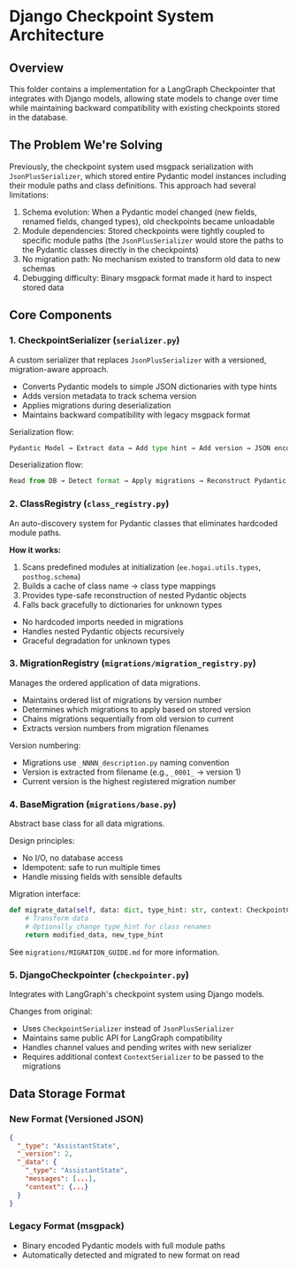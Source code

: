 # Django Checkpoint System Architecture

## Overview

This folder contains a implementation for a LangGraph Checkpointer that integrates with Django models, allowing state models to change over time while maintaining backward compatibility with existing checkpoints stored in the database.

## The Problem We're Solving

Previously, the checkpoint system used msgpack serialization with `JsonPlusSerializer`, which stored entire Pydantic model instances including their module paths and class definitions. This approach had several limitations:

1. Schema evolution: When a Pydantic model changed (new fields, renamed fields, changed types), old checkpoints became unloadable
2. Module dependencies: Stored checkpoints were tightly coupled to specific module paths (the `JsonPlusSerializer` would store the paths to the Pydantic classes directly in the checkpoints)
3. No migration path: No mechanism existed to transform old data to new schemas
4. Debugging difficulty: Binary msgpack format made it hard to inspect stored data

## Core Components

### 1. CheckpointSerializer (`serializer.py`)

A custom serializer that replaces `JsonPlusSerializer` with a versioned, migration-aware approach.

- Converts Pydantic models to simple JSON dictionaries with type hints
- Adds version metadata to track schema version
- Applies migrations during deserialization
- Maintains backward compatibility with legacy msgpack format

Serialization flow:
```python
Pydantic Model → Extract data → Add type hint → Add version → JSON encode → Store
```

Deserialization flow:
```python
Read from DB → Detect format → Apply migrations → Reconstruct Pydantic model → Return
```

### 2. ClassRegistry (`class_registry.py`)

An auto-discovery system for Pydantic classes that eliminates hardcoded module paths.

**How it works:**
1. Scans predefined modules at initialization (`ee.hogai.utils.types`, `posthog.schema`)
2. Builds a cache of class name → class type mappings
3. Provides type-safe reconstruction of nested Pydantic objects
4. Falls back gracefully to dictionaries for unknown types

- No hardcoded imports needed in migrations
- Handles nested Pydantic objects recursively
- Graceful degradation for unknown types

### 3. MigrationRegistry (`migrations/migration_registry.py`)

Manages the ordered application of data migrations.

- Maintains ordered list of migrations by version number
- Determines which migrations to apply based on stored version
- Chains migrations sequentially from old version to current
- Extracts version numbers from migration filenames

Version numbering:
- Migrations use `_NNNN_description.py` naming convention
- Version is extracted from filename (e.g., `_0001_` → version 1)
- Current version is the highest registered migration number

### 4. BaseMigration (`migrations/base.py`)

Abstract base class for all data migrations.

Design principles:
- No I/O, no database access
- Idempotent: safe to run multiple times
- Handle missing fields with sensible defaults

Migration interface:
```python
def migrate_data(self, data: dict, type_hint: str, context: CheckpointContext) -> tuple[dict, str]:
    # Transform data
    # Optionally change type_hint for class renames
    return modified_data, new_type_hint
```

See `migrations/MIGRATION_GUIDE.md` for more information.

### 5. DjangoCheckpointer (`checkpointer.py`)

Integrates with LangGraph's checkpoint system using Django models.

Changes from original:
- Uses `CheckpointSerializer` instead of `JsonPlusSerializer`
- Maintains same public API for LangGraph compatibility
- Handles channel values and pending writes with new serializer
- Requires additional context `ContextSerializer` to be passed to the migrations

## Data Storage Format

### New Format (Versioned JSON)
```json
{
  "_type": "AssistantState",
  "_version": 2,
  "_data": {
    "_type": "AssistantState",
    "messages": [...],
    "context": {...}
  }
}
```

### Legacy Format (msgpack)
- Binary encoded Pydantic models with full module paths
- Automatically detected and migrated to new format on read
